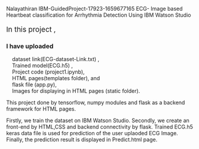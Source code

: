 Nalayathiran IBM-GuidedProject-17923-1659677165
ECG- Image based Heartbeat classification for Arrhythmia Detection Using IBM Watson Studio



<html>
<p style="font-size:19px;">In this project ,<br>
<h3>I have uploaded</h3>&nbsp &nbsp  dataset link(ECG-dataset-Link.txt) , <br>
 &nbsp &nbsp Trained model(ECG.h5) ,<br>
 &nbsp &nbsp   Project code (project1.ipynb),<br>
 &nbsp &nbsp  HTML pages(templates folder), and <br> 
 &nbsp &nbsp  flask file (app.py),<br>
 &nbsp &nbsp  Images for displaying in HTML pages (static folder).</p>
</html>

This project done by tensorflow, numpy modules and flask as a backend framework for HTML pages.

Firstly, we train the dataset on IBM Watson Studio.
Secondly, we create an front-end by HTML,CSS and backend connectivity by flask.
Trained ECG.h5 keras data file is used for prediction of the user uplaoded ECG Image. 
Finally, the prediction result is displayed in Predict.html page.

